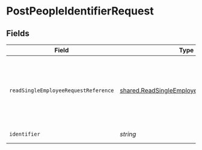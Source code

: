 # PostPeopleIdentifierRequest


## Fields

| Field                                                                                                  | Type                                                                                                   | Required                                                                                               | Description                                                                                            |
| ------------------------------------------------------------------------------------------------------ | ------------------------------------------------------------------------------------------------------ | ------------------------------------------------------------------------------------------------------ | ------------------------------------------------------------------------------------------------------ |
| `readSingleEmployeeRequestReference`                                                                   | [shared.ReadSingleEmployeeRequestReference](../../models/shared/readsingleemployeerequestreference.md) | :heavy_minus_sign:                                                                                     | Read request content that allows you to select fields and other options                                |
| `identifier`                                                                                           | *string*                                                                                               | :heavy_check_mark:                                                                                     | employee ID or email                                                                                   |